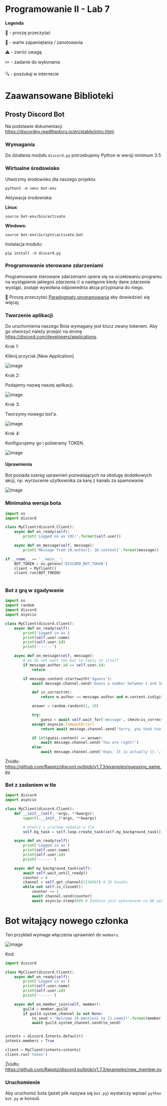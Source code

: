 # Programowanie II - Lab 7

**Legenda**

📖 - proszę przeczytać

📝 - warte zapamiętania / zanotowania

⚠️ - zwróć uwagę

✏️ - zadanie do wykonania

🔍 - poszukaj w internecie

# Zaawansowane Biblioteki
## Prosty Discord Bot
Na podstawie dokumentacji https://discordpy.readthedocs.io/en/stable/intro.html.

### Wymagania
Do działania modułu `discord.py` potrzebujemy Python w wersji minimum 3.5

### Wirtualne środowisko 
Utwórzmy środowisko dla naszego projektu:

```shell
python3 -m venv bot-env
```
Aktywacja środowiska:

**Linux**:

```shell
source bot-env/bin/activate
```

**Windows**:

```shell
source bot-env\Scripts\activate.bat
```

Instalacja modułu:
```shell
pip install -U discord.py
```

### Programowanie sterowane zdarzeniami
Programowanie sterowane zdarzeniami opiera się na oczekiwaniu programu na wystąpienie jakiegoś zdarzenia 🙄 a następnie kiedy dane zdarzenie wystąpi, zostaje wywołana odpowiednia akcja przypisana do niego.

📖 Proszę przeczytać [Paradygmaty programowania](https://wazniak.mimuw.edu.pl/index.php?title=Paradygmaty_programowania/Wyk%C5%82ad_15:_Inne_paradygmaty_warte_wspomnienia) aby dowiedzieć się więcej.

### Tworzenie aplikacji
Do uruchomienia naszego Bota wymagany jest klucz zwany tokenem.
Aby go utworzyć należy przejść na stronę https://discord.com/developers/applications.

Krok 1:

Kliknij przycisk \[New Application\]

![image](https://user-images.githubusercontent.com/77734214/144446754-081bf5b5-86ad-445b-bd6d-bbee955859f5.png)

Krok 2:

Podajemy nazwę naszej aplikacji.

![image](https://user-images.githubusercontent.com/77734214/144449651-a5ade611-c763-4ac3-afe4-965fd4f87d7c.png)

Krok 3:

Tworzymy nowego bot'a.

![image](https://user-images.githubusercontent.com/77734214/144450079-e49431b5-8dad-437a-916a-88e7b9b81fc8.png)

Krok 4:

Konfigurujemy go i pobieramy TOKEN.

![image](https://user-images.githubusercontent.com/77734214/144451064-c5491e0c-f4a0-4a0e-b15a-9efc2856bd39.png)


#### Uprawnienia

Bot posiada szereg uprawnień pozwalających na obsługę dodatkowych akcji, np. wyrzucenie użytkownika za karę z kanału za spamowanie.

![image](https://user-images.githubusercontent.com/77734214/144453891-1166e4b6-1855-417b-b135-63509ea6db13.png)



### Minimalna wersja bota

```python
import os
import discord

class MyClient(discord.Client):
    async def on_ready(self):
        print('Logged on as {0}!'.format(self.user))

    async def on_message(self, message):
        print('Message from {0.author}: {0.content}'.format(message))

if __name__ == '__main__':
    BOT_TOKEN = os.getenv('DISCORD_BOT_TOKEN')
    client = MyClient()
    client.run(BOT_TOKEN)
 
```

### Bot z grą w zgadywanie

```python
import os
import random
import discord
import asyncio

class MyClient(discord.Client):
    async def on_ready(self):
        print('Logged in as')
        print(self.user.name)
        print(self.user.id)
        print('------')

    async def on_message(self, message):
        # we do not want the bot to reply to itself
        if message.author.id == self.user.id:
            return

        if message.content.startswith('$guess'):
            await message.channel.send('Guess a number between 1 and 10.')

            def is_correct(m):
                return m.author == message.author and m.content.isdigit()

            answer = random.randint(1, 10)

            try:
                guess = await self.wait_for('message', check=is_correct, timeout=5.0)
            except asyncio.TimeoutError:
                return await message.channel.send('Sorry, you took too long it was {}.'.format(answer))

            if int(guess.content) == answer:
                await message.channel.send('You are right!')
            else:
                await message.channel.send('Oops. It is actually {}.'.format(answer))

```
Źródło: https://github.com/Rapptz/discord.py/blob/v1.7.3/examples/guessing_game.py

### Bot z zadaniem w tle

```python
import discord
import asyncio

class MyClient(discord.Client):
    def __init__(self, *args, **kwargs):
        super().__init__(*args, **kwargs)

        # Utwórz i uruchom zadanie w tle
        self.bg_task = self.loop.create_task(self.my_background_task())

    async def on_ready(self):
        print('Logged in as')
        print(self.user.name)
        print(self.user.id)
        print('------')

    async def my_background_task(self):
        await self.wait_until_ready()
        counter = 0
        channel = self.get_channel(1234567) # ID kanału
        while not self.is_closed():
            counter += 1
            await channel.send(counter)
            await asyncio.sleep(60) # Zadanie jest wykonywane co 60 sekund
```

# Bot witający nowego członka
Ten przykład wymaga włączenia uprawnień do `members`.

![image](https://user-images.githubusercontent.com/77734214/144452561-54fe7595-1fc5-44aa-9fd5-e985d7b26fe3.png)

Kod:

```python
import discord

class MyClient(discord.Client):
    async def on_ready(self):
        print('Logged in as')
        print(self.user.name)
        print(self.user.id)
        print('------')

    async def on_member_join(self, member):
        guild = member.guild
        if guild.system_channel is not None:
            to_send = 'Welcome {0.mention} to {1.name}!'.format(member, guild)
            await guild.system_channel.send(to_send)


intents = discord.Intents.default()
intents.members = True

client = MyClient(intents=intents)
client.run('token')
```

Źródło: https://github.com/Rapptz/discord.py/blob/v1.7.3/examples/new_member.py

### Uruchomienie
Aby uruchomić bota (jeżeli plik nazywa się `bot.py`) wystarczy wpisać `python bot.py` w konsoli.
